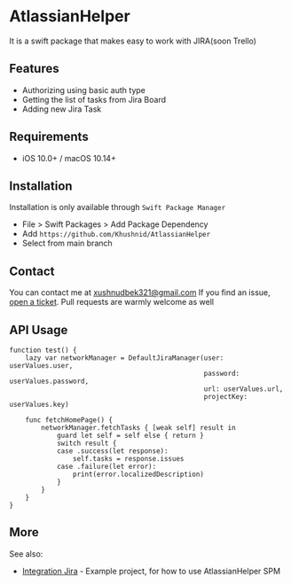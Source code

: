 # AtlassianHelper
It is a swift package that makes easy to work with JIRA(soon Trello)

## Features

* Authorizing using basic auth type
* Getting the list of tasks from Jira Board
* Adding new Jira Task

## Requirements

- iOS 10.0+ / macOS 10.14+
## Installation

Installation is only available through `Swift Package Manager`
- File > Swift Packages > Add Package Dependency
- Add `https://github.com/Khushnid/AtlassianHelper`
- Select from main branch

## Contact
You can contact me at <xushnudbek321@gmail.com> If you find an issue, [open a ticket](https://github.com/Khushnid/AtlassianHelper/issues/new). Pull requests are warmly welcome as well 

## API Usage

```
function test() {
    lazy var networkManager = DefaultJiraManager(user: userValues.user,
                                                 password: userValues.password,
                                                 url: userValues.url,
                                                 projectKey: userValues.key)
    
    func fetchHomePage() {
        networkManager.fetchTasks { [weak self] result in
            guard let self = self else { return }
            switch result {
            case .success(let response):
                self.tasks = response.issues
            case .failure(let error):
                print(error.localizedDescription)
            }
        }
    }
}
```


## More
See also:
* [Integration Jira](https://github.com/Khushnid/IntergrationJira) - Example project, for how to use AtlassianHelper SPM
